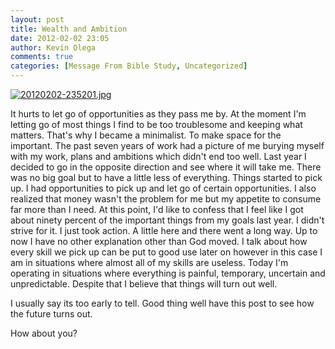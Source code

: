 ```yaml
---
layout: post
title: Wealth and Ambition
date: 2012-02-02 23:05
author: Kevin Olega
comments: true
categories: [Message From Bible Study, Uncategorized]
---
```

<a href="http://minimalchanges.com/blog/wp-content/uploads/2012/02/20120202-235201.jpg"><img src="http://minimalchanges.com/blog/wp-content/uploads/2012/02/20120202-235201.jpg" alt="20120202-235201.jpg" class="alignnone size-full" /></a>

It hurts to let go of opportunities as they pass me by. At the moment I'm letting go of most things I find to be too troublesome and keeping what matters. That's why I became a minimalist. To make space for the important. The past seven years of work had a picture of me burying myself with my work, plans and ambitions which didn't end too well. Last year I decided to go in the opposite direction and see where it will take me. There was no big goal but to have a little less of everything. Things started to pick up. I had opportunities to pick up and let go of certain opportunities. I also realized that money wasn't the problem for me but my appetite to consume far more than I need. At this point, I'd like to confess that I feel like I got about ninety percent of the important things from my goals last year. I didn't strive for it. I just took action. A little here and there went a long way. Up to now I have no other explanation other than God moved. I talk about how every skill we pick up can be put to good use later on however in this case I am in situations where almost all of my skills are useless. Today I'm operating in situations where everything is painful, temporary, uncertain and unpredictable.  Despite that I believe that things will turn out well. 

I usually say its too early to tell. Good thing well have this post to see how the future turns out. 

How about you?
